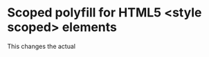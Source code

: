 <h1>Scoped polyfill for HTML5 &lt;style scoped&gt; elements</h1> 

<p>This changes the actual <style> node in the DOM instead of computing the styles certain nodes might get and applying them on them inline.
This is usefull when adding new nodes to a container which is "scoped".<br />
It does so by prepending the styleRules selectorText with id's to synteticly up the styleRules' specificity and thus overriding the styles from the root.
</p>

Tested on:

IE 6, 7, 8
FF latest mac/Windows
Google Chrome latest mac/Windows
Opera latest Mac/Windows
Safari latest Mac/Windows


Usage:
include scoped.js

This will polyfill all scoped <style> nodes in the DOM at that point, when new ones are added later, you can call the function the constructor returns to convert that <style scoped> as well.

If you're a jQuery user you can also use it as follows:
Pass in a jQuery object with <style scoped> nodes and it will polyfill the all.

Features:
Tests if scoped is supported and if it is it does nothing
If scoped is not supported by the browser visiting that page, an empty <style> element is made and appended to the body.
This is because some browsers don't have a sheet property until appended to the DOM.
Than it sorts out the different names browsers use to get to the same properties (like rule/cssRule and sheet/getSheet/styleSheet) and returns them into the closurre to only have to check those things once, after that you can just use the compat[ name ] to access it.
It also checks if the renaming of selectortext is prohibited or not because when changing the <style> its easier to just edit the selectorText instead of copying the rule, changing it and appending it to the <style> and removing the old one.
 

Notes:
This does not sandbox the design, it is meant to work the way scoped is going to work.
This way you can inherit styles and override the ones you want to override without leaking those styles to the whole DOM.

